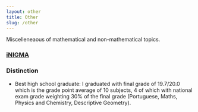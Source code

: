 ```yaml
---
layout: other
title: Other
slug: /other
---
```


Miscelleneaous of mathematical and non-mathematical topics.

<h3> <a href="https://www.facebook.com/inigmafcup/">iNIGMA</a> </h3>



<h3> Distinction </h3>

- Best high school graduate: I graduated with final grade of 19.7/20.0 which is the grade point average of 10 subjects, 4 of which with national exam grade weighting 30% of the final grade (Portuguese, Maths, Physics and Chemistry, Descriptive Geometry).

<br />
<br />
